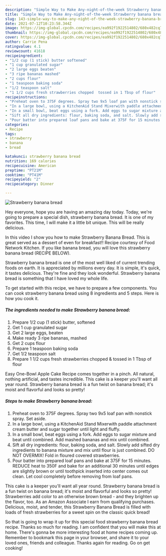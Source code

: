 ```yaml
---
description: "Simple Way to Make Any-night-of-the-week Strawberry banana bread"
title: "Simple Way to Make Any-night-of-the-week Strawberry banana bread"
slug: 143-simple-way-to-make-any-night-of-the-week-strawberry-banana-bread
date: 2021-07-12T10:23:58.344Z
image: https://img-global.cpcdn.com/recipes/ea992f1922514802/680x482cq70/strawberry-banana-bread-recipe-main-photo.jpg
thumbnail: https://img-global.cpcdn.com/recipes/ea992f1922514802/680x482cq70/strawberry-banana-bread-recipe-main-photo.jpg
cover: https://img-global.cpcdn.com/recipes/ea992f1922514802/680x482cq70/strawberry-banana-bread-recipe-main-photo.jpg
author: Carrie Pena
ratingvalue: 4.1
reviewcount: 41618
recipeingredient:
- "1/2 cup (1 stick) butter softened"
- "1 cup granulated sugar"
- "2 large eggs beaten"
- "3 ripe bananas mashed"
- "2 cups flour"
- "1 teaspoon baking soda"
- "1/2 teaspoon salt"
- "1 1/2 cups fresh strawberries chopped  tossed in 1 Tbsp of flour"
recipeinstructions:
- "Preheat oven to 375F degrees. Spray two 9x5 loaf pan with nonstick spray. Set aside."
- "In a large bowl, using a KitchenAid Stand Mixerwith paddle attachment cream butter and sugar together until light and fluffy."
- "In a small bowl, beat eggs using a fork. Add eggs to sugar mixture and beat until combined. Add mashed bananas and mix until combined."
- "Sift all dry ingredients: flour, baking soda, and salt. Slowly add sifted dry ingredients to banana mixture and mix until flour is just combined. DO NOT OVERMIX! Fold in floured covered strawberries."
- "Pour batter into prepared loaf pans and bake at 375F for 15 minutes. REDUCE heat to 350F and bake for an additional 30 minutes until edges are slightly brown or until toothpick inserted into center comes out clean. Let cool completely before removing from loaf pans."
categories:
- Recipe
tags:
- strawberry
- banana
- bread

katakunci: strawberry banana bread 
nutrition: 169 calories
recipecuisine: American
preptime: "PT21M"
cooktime: "PT41M"
recipeyield: "2"
recipecategory: Dinner

---
```



![Strawberry banana bread](https://img-global.cpcdn.com/recipes/ea992f1922514802/680x482cq70/strawberry-banana-bread-recipe-main-photo.jpg)

Hey everyone, hope you are having an amazing day today. Today, we're going to prepare a special dish, strawberry banana bread. It is one of my favorites. This time, I will make it a little bit unique. This will be really delicious.

In this video I show you how to make Strawberry Banana Bread. This is great served as a dessert of even for breakfast!! Recipe courtesy of Food Network Kitchen. If you like banana bread, you will love this strawberry banana bread (RECIPE BELOW).

Strawberry banana bread is one of the most well liked of current trending foods on earth. It is appreciated by millions every day. It is simple, it's quick, it tastes delicious. They're fine and they look wonderful. Strawberry banana bread is something that I have loved my whole life.


To get started with this recipe, we have to prepare a few components. You can cook strawberry banana bread using 8 ingredients and 5 steps. Here is how you cook it.

<!--inarticleads1-->

##### The ingredients needed to make Strawberry banana bread:

1. Prepare 1/2 cup (1 stick) butter, softened
1. Get 1 cup granulated sugar
1. Get 2 large eggs, beaten
1. Make ready 3 ripe bananas, mashed
1. Get 2 cups flour
1. Prepare 1 teaspoon baking soda
1. Get 1/2 teaspoon salt
1. Prepare 1 1/2 cups fresh strawberries chopped &amp; tossed in 1 Tbsp of flour


Easy One-Bowl Apple Cake Recipe comes together in a pinch. All natural, nothing artificial, and tastes incredible. This cake is a keeper you&#39;ll want all year round. Strawberry banana bread is a fun twist on banana bread; it&#39;s moist and flavorful and looks so pretty! 

<!--inarticleads2-->

##### Steps to make Strawberry banana bread:

1. Preheat oven to 375F degrees. Spray two 9x5 loaf pan with nonstick spray. Set aside.
1. In a large bowl, using a KitchenAid Stand Mixerwith paddle attachment cream butter and sugar together until light and fluffy.
1. In a small bowl, beat eggs using a fork. Add eggs to sugar mixture and beat until combined. Add mashed bananas and mix until combined.
1. Sift all dry ingredients: flour, baking soda, and salt. Slowly add sifted dry ingredients to banana mixture and mix until flour is just combined. DO NOT OVERMIX! Fold in floured covered strawberries.
1. Pour batter into prepared loaf pans and bake at 375F for 15 minutes. REDUCE heat to 350F and bake for an additional 30 minutes until edges are slightly brown or until toothpick inserted into center comes out clean. Let cool completely before removing from loaf pans.


This cake is a keeper you&#39;ll want all year round. Strawberry banana bread is a fun twist on banana bread; it&#39;s moist and flavorful and looks so pretty! Strawberries add color to an otherwise brown bread - and they brighten up the flavor, too. As an Amazon Associate I earn from qualifying purchases. Delicious, moist, and tender, this Strawberry Banana Bread is filled with loads of fresh strawberries for a sweet spin on the classic quick bread! 

So that is going to wrap it up for this special food strawberry banana bread recipe. Thanks so much for reading. I am confident that you will make this at home. There's gonna be more interesting food at home recipes coming up. Remember to bookmark this page in your browser, and share it to your loved ones, friends and colleague. Thanks again for reading. Go on get cooking!
